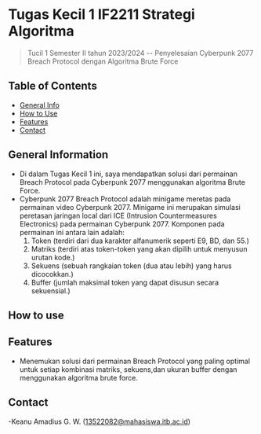 #  Tugas Kecil 1 IF2211 Strategi Algoritma  

>  Tucil 1  Semester II tahun 2023/2024 -- Penyelesaian Cyberpunk 2077 Breach Protocol dengan Algoritma Brute Force


## Table of Contents
* [General Info](#general-information)
* [How to Use](#how-to-use)
* [Features](#features)
* [Contact](#contact)


## General Information
- Di dalam Tugas Kecil 1 ini, saya mendapatkan solusi dari permainan Breach Protocol pada Cyberpunk 2077 menggunakan algoritma Brute Force.
- Cyberpunk 2077 Breach Protocol adalah minigame meretas pada permainan video Cyberpunk 2077.
 Minigame ini merupakan simulasi peretasan jaringan local dari ICE (Intrusion Countermeasures
 Electronics) pada permainan Cyberpunk 2077. Komponen pada permainan ini antara lain adalah:
   1. Token (terdiri dari dua karakter alfanumerik seperti E9, BD, dan 55.)
   2. Matriks (terdiri atas token-token yang akan dipilih untuk menyusun urutan kode.)
   3. Sekuens (sebuah rangkaian token (dua atau lebih) yang harus dicocokkan.)
   4. Buffer (jumlah maksimal token yang dapat disusun secara sekuensial.)


## How to use


## Features
- Menemukan solusi dari permainan Breach Protocol yang paling optimal untuk
 setiap kombinasi matriks, sekuens,dan ukuran buffer dengan menggunakan algoritma brute force.

## Contact
-Keanu Amadius G. W.	(13522082@mahasiswa.itb.ac.id)